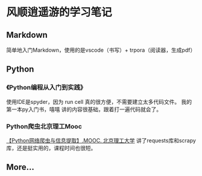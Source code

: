 # 风顺逍遥游的学习笔记

## Markdown
简单地入门Markdown，使用的是vscode（书写）+  trpora（阅读器，生成pdf）

##  Python
### 《Python编程从入门到实践》
使用IDE是spyder，因为 run cell 真的很方便，不需要建立太多代码文件。
我的第一本py入门书，嘻嘻
讲的内容很基础，跟着打一遍代码就会了。
### Python爬虫北京理工Mooc
[【Python网络爬虫与信息提取】.MOOC. 北京理工大学](https://www.bilibili.com/video/av9784617 "b站视频地址")
讲了requests库和scrapy库，还是挺实用的，课程时间也很短。
## More...
